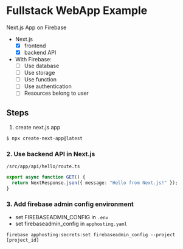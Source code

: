 # Fullstack WebApp Example

Next.js App on Firebase

- Next.js
  - [x] frontend
  - [x] backend API
- With Firebase:
  - [ ] Use database
  - [ ] Use storage
  - [ ] Use function
  - [ ] Use authentication
  - [ ] Resources belong to user

## Steps

1. create next.js app

```bash
$ npx create-next-app@latest
```

### 2. Use backend API in Next.js

`/src/app/api/hello/route.ts`

```ts
export async function GET() {
  return NextResponse.json({ message: "Hello from Next.js!" });
}
```

### 3. Add firebase admin config environment

- set FIREBASEADMIN_CONFIG in `.env`
- set firebaseadmin_config in `apphosting.yaml`

```shell
firebase apphosting:secrets:set firebaseadmin_config --project [project_id]
```

